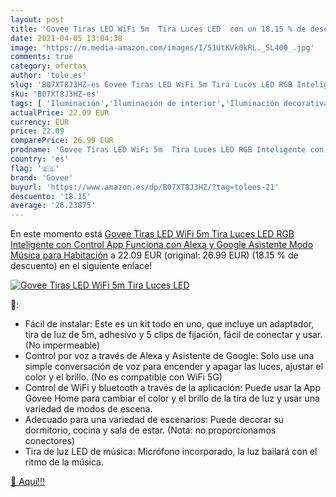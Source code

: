 ```yaml
---
layout: post
title: 'Govee Tiras LED WiFi 5m  Tira Luces LED  con un 18.15 % de descuento'
date: 2021-04-05 13:04:38
image: 'https://m.media-amazon.com/images/I/51UtKVk0kRL._SL400_.jpg'
comments: true
category: ofertas
author: 'tole.es'
slug: 'B07XT8J3HZ-es Govee Tiras LED WiFi 5m Tira Luces LED RGB Inteligente con...'
sku: 'B07XT8J3HZ-es'
tags: [ 'Iluminación','Iluminación de interior','Iluminación decorativa y para usos específicos de interior','Tiras LED de interior','alexa','govee', ]
actualPrice: 22.09 EUR
currency: EUR
price: 22.09
comparePrice: 26.99 EUR
prodname: 'Govee Tiras LED WiFi 5m  Tira Luces LED RGB Inteligente con Control App  Funciona con Alexa y Google Asistente  Modo Música para Habitación'
country: 'es'
flag: '🇪🇸'
brand: 'Govee'
buyurl: 'https://www.amazon.es/dp/B07XT8J3HZ/?tag=tolees-21'
descuento: '18.15'
average: '26.23875'
---
```


En este momento está [Govee Tiras LED WiFi 5m  Tira Luces LED RGB Inteligente con Control App  Funciona con Alexa y Google Asistente  Modo Música para Habitación](https://www.amazon.es/dp/B07XT8J3HZ/?tag=tolees-21) a 22.09 EUR (original: 26.99 EUR) (18.15 %  de descuento) en el siguiente enlace!

[![Govee Tiras LED WiFi 5m  Tira Luces LED ](https://m.media-amazon.com/images/I/51UtKVk0kRL._SL400_.jpg)](https://www.amazon.es/dp/B07XT8J3HZ/?tag=tolees-21)

🔎:

- Fácil de instalar: Este es un kit todo en uno, que incluye un adaptador, tira de luz de 5m, adhesivo y 5 clips de fijación, fácil de conectar y usar. (No impermeable)
- Control por voz a través de Alexa y Asistente de Google: Solo use una simple conversación de voz para encender y apagar las luces, ajustar el color y el brillo. (No es compatible con WiFi 5G)
- Control de WiFi y bluetooth a través de la aplicación: Puede usar la App Govee Home para cambiar el color y el brillo de la tira de luz y usar una variedad de modos de escena.
- Adecuado para una variedad de escenarios: Puede decorar su dormitorio, cocina y sala de estar. (Nota: no proporcionamos conectores)
- Tira de luz LED de música: Micrófono incorporado, la luz bailará con el ritmo de la música.

[🛒 Aquí!!!](https://www.amazon.es/dp/B07XT8J3HZ/?tag=tolees-21)
